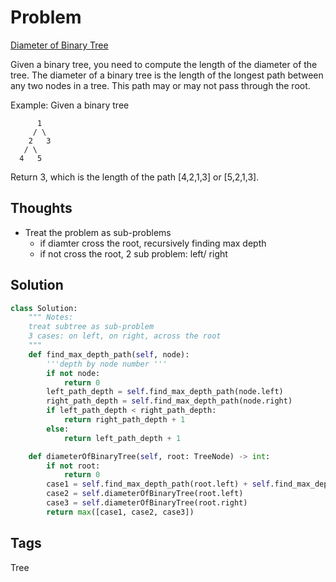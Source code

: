 # Problem
[Diameter of Binary Tree](https://leetcode.com/problems/diameter-of-binary-tree)

 Given a binary tree, you need to compute the length of the diameter of the tree. The diameter of a binary tree is the length
of the longest path between any two nodes in a tree. This path may or may not pass through the root.

Example:
Given a binary tree

          1
         / \
        2   3
       / \     
      4   5    

Return 3, which is the length of the path [4,2,1,3] or [5,2,1,3]. 

## Thoughts
- Treat the problem as sub-problems
  - if diamter cross the root, recursively finding max depth
  - if not cross the root, 2 sub problem: left/ right

## Solution
```python
class Solution:
    """ Notes:
    treat subtree as sub-problem
    3 cases: on left, on right, across the root
    """
    def find_max_depth_path(self, node):
        '''depth by node number '''
        if not node:
            return 0
        left_path_depth = self.find_max_depth_path(node.left)
        right_path_depth = self.find_max_depth_path(node.right)
        if left_path_depth < right_path_depth:
            return right_path_depth + 1
        else:
            return left_path_depth + 1

    def diameterOfBinaryTree(self, root: TreeNode) -> int:
        if not root:
            return 0
        case1 = self.find_max_depth_path(root.left) + self.find_max_depth_path(root.right)
        case2 = self.diameterOfBinaryTree(root.left)
        case3 = self.diameterOfBinaryTree(root.right)
        return max([case1, case2, case3])
```

## Tags
Tree

[comment]: <timestamp:2019-06-15>
